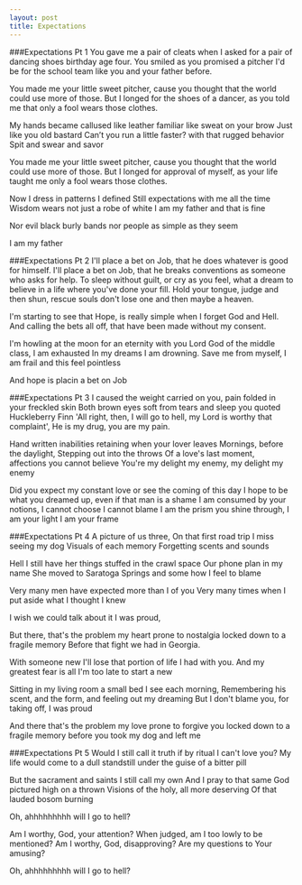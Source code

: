 ```yaml
---
layout: post
title: Expectations
---
```


###Expectations Pt 1
You gave me a pair of cleats when I asked for
a pair of dancing shoes birthday age four.
You smiled as you promised a pitcher I'd be
for the school team like you and your father before.

You made me your little sweet pitcher,
cause you thought that the world could use more of those.
But I longed for the shoes of a dancer,
as you told me that only a fool wears those clothes.

My hands became callused like leather
familiar like sweat on your brow
Just like you old bastard
Can’t you run a little faster?
with that rugged behavior
Spit and swear and savor

You made me your little sweet pitcher,
cause you thought that the world could use more of those.
But I longed for approval of myself,
as your life taught me only a fool wears those clothes.

Now I dress in patterns I defined
Still expectations with me all the time
Wisdom wears not just a robe of white
I am my father and that is fine

Nor evil black burly bands 
nor people as simple as they seem

I am my father

###Expectations Pt 2
I'll place a bet on Job, that he does whatever is good for himself.
I'll place a bet on Job, that he breaks conventions as someone who asks for help.
To sleep without guilt, or cry as you feel, what a dream to believe in a life where you've done your fill.
Hold your tongue, judge and then shun, rescue souls don't lose one and then maybe a heaven.

I'm starting to see that Hope, is really simple when I forget God and Hell.
And calling the bets all off, that have been made without my consent.

I'm howling at the moon for an eternity with you
Lord God of the middle class, I am exhausted
In my dreams I am drowning.
Save me from myself, I am frail and this feel pointless

And hope
is placin a bet on Job

###Expectations Pt 3
I caused the weight carried on you, pain folded in your freckled skin
Both brown eyes soft from tears and  sleep you quoted Huckleberry Finn
'All right, then, I will go to hell, my Lord is worthy that complaint', 
He is my drug, you are my pain.

Hand written inabilities retaining when your lover leaves
Mornings, before the daylight, Stepping out into the throws
Of a love's last moment, affections you cannot believe
You're my delight my enemy, my delight my enemy

Did you expect my constant love or see the coming of this day
I hope to be what you dreamed up, even if that man is a shame
I am consumed by your notions, I cannot choose I cannot blame
I am the prism you shine through, I am your light I am your frame

###Expectations Pt 4
A picture of us three,
On that first road trip
I miss seeing my dog
Visuals of each memory
Forgetting scents and sounds

Hell I still have her things
stuffed in the crawl space
Our phone plan in my name
She moved to Saratoga Springs
and some how I feel to blame

Very many men have expected more than I of you
Very many times when I put aside what I thought I knew

I wish we could talk about it
I was proud,

But there, that's the problem my heart
prone to nostalgia
locked down to a fragile memory
Before that fight we had in Georgia.

With someone new I'll lose that portion of life I had with you.
And my greatest fear is all I'm too late to start a new

Sitting in my living room a small bed I see each morning,
Remembering his scent, and the form, and feeling out my dreaming
But I don't blame you,
for taking off, I was proud

And there that's the problem my love
prone to forgive you
locked down to a fragile memory
before you took my dog and left me

###Expectations Pt 5
Would I still call it truth if
by ritual I can't love you? My
life would come to a dull standstill
under the guise of a bitter pill

But the sacrament and saints I still call my own
And I pray to that same God pictured high on a thrown
Visions of the holy, all more deserving
Of that lauded bosom burning

Oh, ahhhhhhhhh will I go to hell?

Am I worthy, God, your attention?
When judged, am I too lowly to be mentioned?
Am I worthy, God, disapproving?
Are my questions to Your amusing?

Oh, ahhhhhhhhh will I go to hell?



